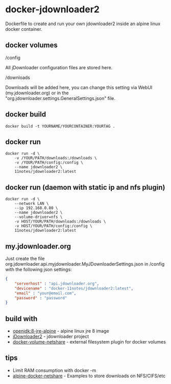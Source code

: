 # docker-jdownloader2

Dockerfile to create and run your own jdownloader2 inside an alpine linux docker container.

## docker volumes

/config

All jDownloader configuration files are stored here.

/downloads

Downloads will be added here, you can change this setting via WebUI (my.jdownloader.org) or in the "org.jdownloader.settings.GeneralSettings.json" file.

## docker build
```shell
docker build -t YOURNAME/YOURCONTAINER:YOURTAG .
```
## docker run
```shell
docker run -d \
    -v /YOUR/PATH/downloads:/downloads \
    -v /YOUR/PATH/config:/config \
    --name jdownloader2 \
    11notes/jdownloader2:latest
```

## docker run (daemon with static ip and nfs plugin)
```shell
docker run -d \
    --network LAN \
    --ip 192.168.0.80 \
    --name jdownloader2 \
    --volume-driver=nfs \
    -v HOST/YOUR/PATH/downloads:/downloads \
    -v HOST/YOUR/PATH/config:/config \
    11notes/jdownloader2:latest
```

## my.jdownloader.org

Just create the file org.jdownloader.api.myjdownloader.MyJDownloaderSettings.json in /config with the following json settings:

```json
{
    "serverhost" : "api.jdownloader.org",
    "devicename" : "docker-11notes/jdownloader2:latest",
    "email" : "your@email.com",
    "password" : "password"
}
```

## build with

* [openjdk:8-jre-alpine](https://hub.docker.com/_/openjdk/) - alpine linux jre 8 image
* [jDownloader2](http://jdownloader.org/download/index) - jdownloader project
* [docker-volume-netshare](https://github.com/ContainX/docker-volume-netshare) - external filesystem plugin for docker volumes

## tips

* Limit RAM consumption with docker -m
* [alpine-docker-netshare](https://github.com/11notes/alpine-docker-netshare) - Examples to store downloads on NFS/CIFS/etc 



